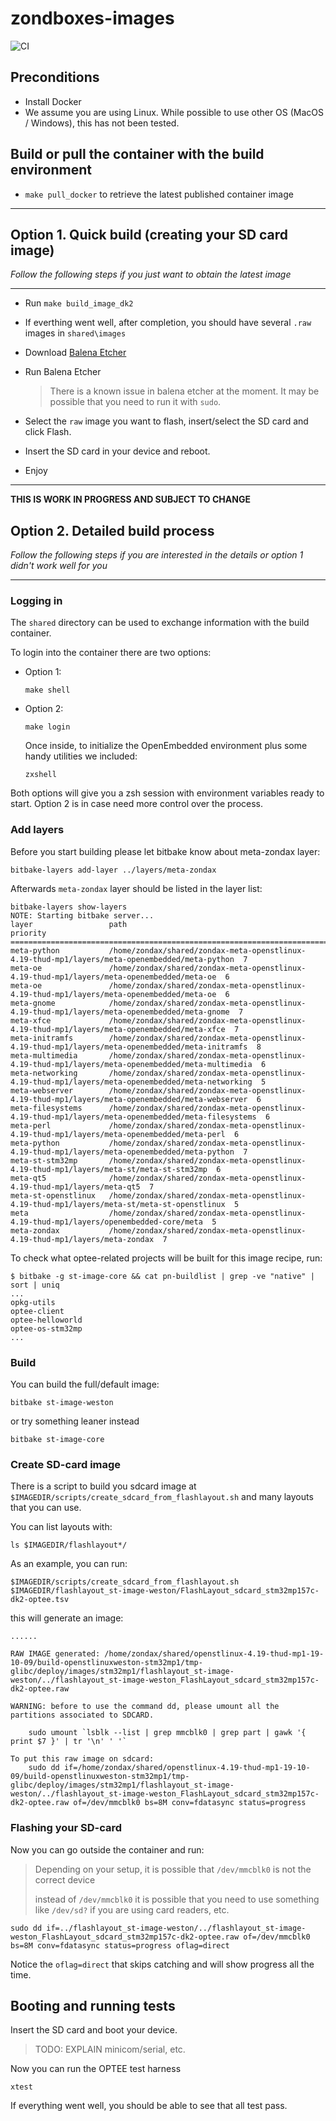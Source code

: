 # zondboxes-images
![CI](https://github.com/Zondax/ARM-TEE-Image/workflows/CI/badge.svg?branch=master)

## Preconditions

- Install Docker
- We assume you are using Linux. While possible to use other OS (MacOS /
  Windows), this has not been tested.

## Build or pull the container with the build environment

- `make pull_docker` to retrieve the latest published container image

-------
## Option 1. Quick build (creating your SD card image)

*Follow the following steps if you just want to obtain the latest image*

-------

- Run `make build_image_dk2`

- If everthing went well, after completion, you should have several `.raw`
  images in `shared\images`
- Download [Balena Etcher](https://www.balena.io/etcher)
- Run Balena Etcher
    > There is a known issue in balena etcher at the moment. It may be possible
    > that you need to run it with `sudo`.
- Select the `raw` image you want to flash, insert/select the SD card and click
  Flash.
- Insert the SD card in your device and reboot.
- Enjoy

-------

**THIS IS WORK IN PROGRESS AND SUBJECT TO CHANGE**

## Option 2. Detailed build process

*Follow the following steps if you are interested in the details or option 1
didn't work well for you*

--------

### Logging in

The `shared` directory can be used to exchange information with the build container.

To login into the container there are two options:

- Option 1:
  ```
  make shell
  ```

- Option 2:
  ```
  make login
  ```

  Once inside, to initialize the OpenEmbedded environment plus some handy utilities we included:
  ```
  zxshell
  ```

Both options will give you a zsh session with environment variables ready to start. Option 2 is in case need more control over the process.

### Add layers

Before you start building please let bitbake know about meta-zondax layer:

```
bitbake-layers add-layer ../layers/meta-zondax
```

Afterwards `meta-zondax` layer should be listed in the layer list:
```
bitbake-layers show-layers
NOTE: Starting bitbake server...
layer                 path                                      priority
==========================================================================
meta-python           /home/zondax/shared/zondax-meta-openstlinux-4.19-thud-mp1/layers/meta-openembedded/meta-python  7
meta-oe               /home/zondax/shared/zondax-meta-openstlinux-4.19-thud-mp1/layers/meta-openembedded/meta-oe  6
meta-oe               /home/zondax/shared/zondax-meta-openstlinux-4.19-thud-mp1/layers/meta-openembedded/meta-oe  6
meta-gnome            /home/zondax/shared/zondax-meta-openstlinux-4.19-thud-mp1/layers/meta-openembedded/meta-gnome  7
meta-xfce             /home/zondax/shared/zondax-meta-openstlinux-4.19-thud-mp1/layers/meta-openembedded/meta-xfce  7
meta-initramfs        /home/zondax/shared/zondax-meta-openstlinux-4.19-thud-mp1/layers/meta-openembedded/meta-initramfs  8
meta-multimedia       /home/zondax/shared/zondax-meta-openstlinux-4.19-thud-mp1/layers/meta-openembedded/meta-multimedia  6
meta-networking       /home/zondax/shared/zondax-meta-openstlinux-4.19-thud-mp1/layers/meta-openembedded/meta-networking  5
meta-webserver        /home/zondax/shared/zondax-meta-openstlinux-4.19-thud-mp1/layers/meta-openembedded/meta-webserver  6
meta-filesystems      /home/zondax/shared/zondax-meta-openstlinux-4.19-thud-mp1/layers/meta-openembedded/meta-filesystems  6
meta-perl             /home/zondax/shared/zondax-meta-openstlinux-4.19-thud-mp1/layers/meta-openembedded/meta-perl  6
meta-python           /home/zondax/shared/zondax-meta-openstlinux-4.19-thud-mp1/layers/meta-openembedded/meta-python  7
meta-st-stm32mp       /home/zondax/shared/zondax-meta-openstlinux-4.19-thud-mp1/layers/meta-st/meta-st-stm32mp  6
meta-qt5              /home/zondax/shared/zondax-meta-openstlinux-4.19-thud-mp1/layers/meta-qt5  7
meta-st-openstlinux   /home/zondax/shared/zondax-meta-openstlinux-4.19-thud-mp1/layers/meta-st/meta-st-openstlinux  5
meta                  /home/zondax/shared/zondax-meta-openstlinux-4.19-thud-mp1/layers/openembedded-core/meta  5
meta-zondax           /home/zondax/shared/zondax-meta-openstlinux-4.19-thud-mp1/layers/meta-zondax  7
```

To check what optee-related projects will be built for this image recipe, run:
```
$ bitbake -g st-image-core && cat pn-buildlist | grep -ve "native" | sort | uniq
...
opkg-utils
optee-client
optee-helloworld
optee-os-stm32mp
...
```
### Build

You can build the full/default image:
```
bitbake st-image-weston
```

or try something leaner instead
```
bitbake st-image-core
```

### Create SD-card image

There is a script to build you sdcard image at
`$IMAGEDIR/scripts/create_sdcard_from_flashlayout.sh` and many layouts that you
can use.

You can list layouts with:
```
ls $IMAGEDIR/flashlayout*/
```

As an example, you can run:
```
$IMAGEDIR/scripts/create_sdcard_from_flashlayout.sh $IMAGEDIR/flashlayout_st-image-weston/FlashLayout_sdcard_stm32mp157c-dk2-optee.tsv
```

this will generate an image:
```
......

RAW IMAGE generated: /home/zondax/shared/openstlinux-4.19-thud-mp1-19-10-09/build-openstlinuxweston-stm32mp1/tmp-glibc/deploy/images/stm32mp1/flashlayout_st-image-weston/../flashlayout_st-image-weston_FlashLayout_sdcard_stm32mp157c-dk2-optee.raw

WARNING: before to use the command dd, please umount all the partitions associated to SDCARD.

    sudo umount `lsblk --list | grep mmcblk0 | grep part | gawk '{ print $7 }' | tr '\n' ' '`

To put this raw image on sdcard:
    sudo dd if=/home/zondax/shared/openstlinux-4.19-thud-mp1-19-10-09/build-openstlinuxweston-stm32mp1/tmp-glibc/deploy/images/stm32mp1/flashlayout_st-image-weston/../flashlayout_st-image-weston_FlashLayout_sdcard_stm32mp157c-dk2-optee.raw of=/dev/mmcblk0 bs=8M conv=fdatasync status=progress
```

### Flashing your SD-card

Now you can go outside the container and run:

> Depending on your setup, it is possible that `/dev/mmcblk0` is not the correct
>device
>
>instead of `/dev/mmcblk0` it is possible that you need to use something like
>`/dev/sd?` if you are using card readers, etc.

```
sudo dd if=../flashlayout_st-image-weston/../flashlayout_st-image-weston_FlashLayout_sdcard_stm32mp157c-dk2-optee.raw of=/dev/mmcblk0 bs=8M conv=fdatasync status=progress oflag=direct
```
Notice the `oflag=direct` that skips catching and will show progress all the time.

## Booting and running tests

Insert the SD card and boot your device.

> TODO: EXPLAIN minicom/serial, etc.

Now you can run the OPTEE test harness

```
xtest
```

If everything went well, you should be able to see that all test pass.

